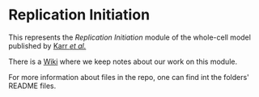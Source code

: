 # Replication Initiation

This represents the *Replication Initiation* module of the whole-cell model published by [Karr *et al.*](http://www.ncbi.nlm.nih.gov/pubmed/22817898)

There is a [Wiki](https://github.com/dagwa/wholecell-replication-initiation/wiki) where we keep notes about our work on this module.

For more information about files in the repo, one can find int the folders' README files.
